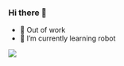 ### Hi there 👋
- 🔭 ​Out of work
- 🌱 I’m currently learning robot

![](https://github-readme-stats.vercel.app/api?username=pleasewhy)
<!--
**pleasewhy/pleasewhy** is a ✨ _special_ ✨ repository because its `README.md` (this file) appears on your GitHub profile.

Here are some ideas to get you started:

- 🔭 I’m currently working on ...
- 🌱 I’m currently learning ...
- 👯 I’m looking to collaborate on ...
- 🤔 I’m looking for help with ...
- 💬 Ask me about ...
- 📫 How to reach me: ...
- 😄 Pronouns: ...
- ⚡ Fun fact: ...
-->
